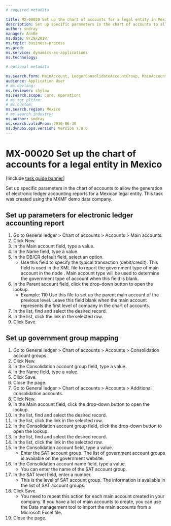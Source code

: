 ```yaml
--- 
# required metadata 
 
title: MX-00020 Set up the chart of accounts for a legal entity in Mexico
description: Set up specific parameters in the chart of accounts to allow the generation of electronic ledger accounting reports for a Mexican legal entity. 
author: sndray
manager: AnnBe 
ms.date: 8/29/2018
ms.topic: business-process 
ms.prod:  
ms.service: dynamics-ax-applications 
ms.technology:  
 
# optional metadata 
 
ms.search.form: MainAccount, LedgerConsolidateAccountGroup, MainAccountConsolidateAccount   
audience: Application User 
# ms.devlang:  
ms.reviewer: shylaw
ms.search.scope: Core, Operations 
# ms.tgt_pltfrm:  
# ms.custom:  
ms.search.region: Mexico
# ms.search.industry: 
ms.author: sndray
ms.search.validFrom: 2016-06-30 
ms.dyn365.ops.version: Version 7.0.0 
---
```

# MX-00020 Set up the chart of accounts for a legal entity in Mexico

[!include [task guide banner](../../includes/task-guide-banner.md)]

Set up specific parameters in the chart of accounts to allow the generation of electronic ledger accounting reports for a Mexican legal entity. This task was created using the MXMF demo data company.


## Set up parameters for electronic ledger accounting report
1. Go to General ledger > Chart of accounts > Accounts > Main accounts.
2. Click New.
3. In the Main account field, type a value.
4. In the Name field, type a value.
5. In the DB/CR default field, select an option.
    * Use this field to specify the typical transaction (debit/credit). This field is used in the XML file to report the government type of main account in the node <Natur>.  Main account type will be used to determine the government type of account when this field is blank.  
6. In the Parent account field, click the drop-down button to open the lookup.
    * Example: 110  Use this file to set up the parent main account of the previous level.     Leave this field blank when the main account represents the first level of company in the chart of accounts.    
7. In the list, find and select the desired record.
8. In the list, click the link in the selected row.
9. Click Save.

## Set up government group mapping
1. Go to General ledger > Chart of accounts > Accounts > Consolidation account groups.
2. Click New.
3. In the Consolidation account group field, type a value.
4. In the Name field, type a value.
5. Click Save.
6. Close the page.
7. Go to General ledger > Chart of accounts > Accounts > Additional consolidation accounts.
8. Click New.
9. In the Main account field, click the drop-down button to open the lookup.
10. In the list, find and select the desired record.
11. In the list, click the link in the selected row.
12. In the Consolidation account group field, click the drop-down button to open the lookup.
13. In the list, find and select the desired record.
14. In the list, click the link in the selected row.
15. In the Consolidation account field, type a value.
    * Enter the SAT account group. The list of government account groups is available on the government website.    
16. In the Consolidation account name field, type a value.
    * You can enter the name of the SAT account group.    
17. In the SAT level field, enter a number.
    * This is the level of SAT account group. The information is available in the list of SAT account groups.  
18. Click Save.
    * You need to repeat this action for each main account created in your company. If you have a lot of main accounts to create, you can use the Data management tool to import the main accounts from a Microsoft Excel file.  
19. Close the page.

